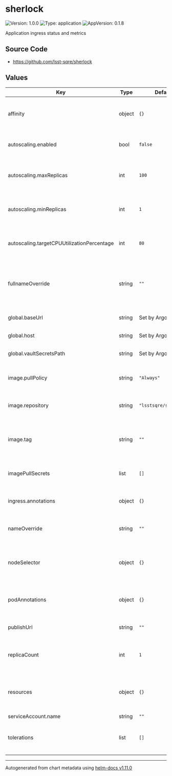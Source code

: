 # sherlock

![Version: 1.0.0](https://img.shields.io/badge/Version-1.0.0-informational?style=flat-square) ![Type: application](https://img.shields.io/badge/Type-application-informational?style=flat-square) ![AppVersion: 0.1.8](https://img.shields.io/badge/AppVersion-0.1.8-informational?style=flat-square)

Application ingress status and metrics

## Source Code

* <https://github.com/lsst-sqre/sherlock>

## Values

| Key | Type | Default | Description |
|-----|------|---------|-------------|
| affinity | object | `{}` | Affinity rules for the sherlock deployment pod |
| autoscaling.enabled | bool | `false` | Enable autoscaling of sherlock deployment |
| autoscaling.maxReplicas | int | `100` | Maximum number of sherlock deployment pods |
| autoscaling.minReplicas | int | `1` | Minimum number of sherlock deployment pods |
| autoscaling.targetCPUUtilizationPercentage | int | `80` | Target CPU utilization of sherlock deployment pods |
| fullnameOverride | string | `""` | Override the full name for resources (includes the release name) |
| global.baseUrl | string | Set by Argo CD | Base URL for the environment |
| global.host | string | Set by Argo CD | Host name for ingress |
| global.vaultSecretsPath | string | Set by Argo CD | Base path for Vault secrets |
| image.pullPolicy | string | `"Always"` | Pull policy for the sherlock image |
| image.repository | string | `"lsstsqre/sherlock"` | Image to use in the sherlock deployment |
| image.tag | string | `""` | Overrides the image tag whose default is the chart appVersion. |
| imagePullSecrets | list | `[]` | Secret names to use for all Docker pulls |
| ingress.annotations | object | `{}` | Additional annotations for the ingress rule |
| nameOverride | string | `""` | Override the base name for resources |
| nodeSelector | object | `{}` | Node selection rules for the sherlock deployment pod |
| podAnnotations | object | `{}` | Annotations for the sherlock deployment pod |
| publishUrl | string | `""` | URL to push status to via HTTP PUTs. |
| replicaCount | int | `1` | Number of web deployment pods to start |
| resources | object | `{}` | Resource limits and requests for the sherlock deployment pod |
| serviceAccount.name | string | `""` |  |
| tolerations | list | `[]` | Tolerations for the sherlock deployment pod |

----------------------------------------------
Autogenerated from chart metadata using [helm-docs v1.11.0](https://github.com/norwoodj/helm-docs/releases/v1.11.0)
